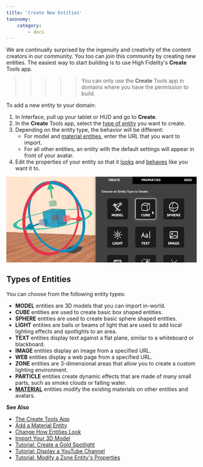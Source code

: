 ```yaml
---
title: 'Create New Entities'
taxonomy:
    category:
        - docs
---
```


We are continually surprised by the ingenuity and creativity of the content creators in our community. You too can join this community by creating new entities. The easiest way to start building is to use High Fidelity's **Create** Tools app. 

>>>>>You can only use the **Create** Tools app in domains where you have the permission to build. 

To add a new entity to your domain: 
1. In Interface, pull up your tablet or HUD and go to **Create**.
2. In the **Create** Tools app, select the [type of entity](#types-of-entities) you want to create.
3. Depending on the entity type, the behavior will be different:  
	* For model and [material entities](../material-entity), enter the URL that you want to import.  
	* For all other entities, an entity with the default settings will appear in front of your avatar.
4. Edit the properties of your entity so that it [looks](../entity-appearance) and [behaves](../entity-behavior) like you want it to.

![](add-cube.png)
## Types of Entities
You can choose from the following entity types:

* **MODEL** entities are 3D models that you can import in-world.
* **CUBE** entities are used to create basic box shaped entities.
* **SPHERE** entities are used to create basic sphere shaped entities.
* **LIGHT** entities are balls or beams of light that are used to add local lighting effects and spotlights to an area.
* **TEXT** entities display text against a flat plane, similar to a whiteboard or blackboard.
* **IMAGE** entities display an image from a specified URL.
* **WEB** entities display a web page from a specified URL.
* **ZONE** entities are 3-dimensional areas that allow you to create a custom lighting environment.
* **PARTICLE** entities create dynamic effects that are made of many small parts, such as smoke clouds or falling water.
* [**MATERIAL**](../material-entity) entities modify the existing materials on other entities and avatars.



**See Also**

+ [The Create Tools App](../../tools#the-create-app)
+ [Add a Material Entity](../material-entity)
+ [Change How Entities Look](../entity-appearance)
+ [Import Your 3D Model](../../3d-models/import-model)
+ [Tutorial: Create a Gold Spotlight](../create-spotlight)
+ [Tutorial: Display a YouTube Channel](../display-youtube)
+ [Tutorial: Modify a Zone Entity's Properties](../zone-tutorial)

  